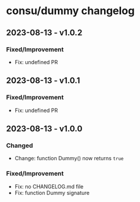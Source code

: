 # consu/dummy changelog

## 2023-08-13 - v1.0.2

### Fixed/Improvement

- Fix: undefined PR

## 2023-08-13 - v1.0.1

### Fixed/Improvement

- Fix: undefined PR

## 2023-08-13 - v1.0.0

### Changed

- Change: function Dummy() now returns `true`

### Fixed/Improvement

- Fix: no CHANGELOG.md file
- Fix: function Dummy signature
